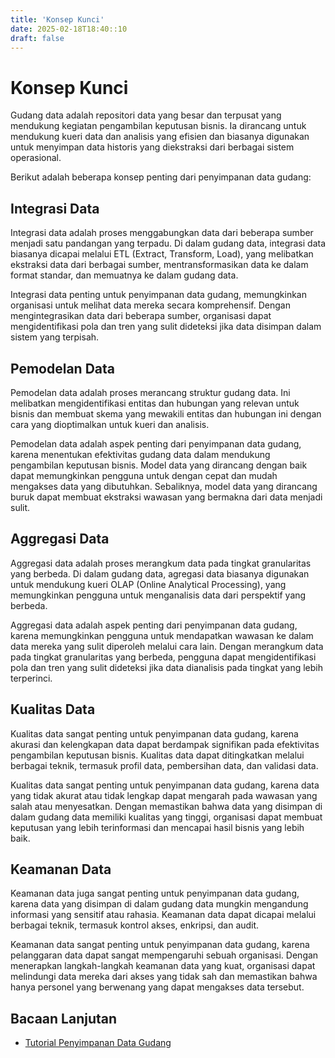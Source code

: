 ```yaml
---
title: 'Konsep Kunci'
date: 2025-02-18T18:40::10
draft: false
---
```


# Konsep Kunci

Gudang data adalah repositori data yang besar dan terpusat yang mendukung kegiatan pengambilan keputusan bisnis. Ia dirancang untuk mendukung kueri data dan analisis yang efisien dan biasanya digunakan untuk menyimpan data historis yang diekstraksi dari berbagai sistem operasional.

Berikut adalah beberapa konsep penting dari penyimpanan data gudang:

## **Integrasi Data**

Integrasi data adalah proses menggabungkan data dari beberapa sumber menjadi satu pandangan yang terpadu. Di dalam gudang data, integrasi data biasanya dicapai melalui ETL (Extract, Transform, Load), yang melibatkan ekstraksi data dari berbagai sumber, mentransformasikan data ke dalam format standar, dan memuatnya ke dalam gudang data.

Integrasi data penting untuk penyimpanan data gudang, memungkinkan organisasi untuk melihat data mereka secara komprehensif. Dengan mengintegrasikan data dari beberapa sumber, organisasi dapat mengidentifikasi pola dan tren yang sulit dideteksi jika data disimpan dalam sistem yang terpisah.

## **Pemodelan Data**

Pemodelan data adalah proses merancang struktur gudang data. Ini melibatkan mengidentifikasi entitas dan hubungan yang relevan untuk bisnis dan membuat skema yang mewakili entitas dan hubungan ini dengan cara yang dioptimalkan untuk kueri dan analisis.

Pemodelan data adalah aspek penting dari penyimpanan data gudang, karena menentukan efektivitas gudang data dalam mendukung pengambilan keputusan bisnis. Model data yang dirancang dengan baik dapat memungkinkan pengguna untuk dengan cepat dan mudah mengakses data yang dibutuhkan. Sebaliknya, model data yang dirancang buruk dapat membuat ekstraksi wawasan yang bermakna dari data menjadi sulit.

## **Aggregasi Data**

Aggregasi data adalah proses merangkum data pada tingkat granularitas yang berbeda. Di dalam gudang data, agregasi data biasanya digunakan untuk mendukung kueri OLAP (Online Analytical Processing), yang memungkinkan pengguna untuk menganalisis data dari perspektif yang berbeda.

Aggregasi data adalah aspek penting dari penyimpanan data gudang, karena memungkinkan pengguna untuk mendapatkan wawasan ke dalam data mereka yang sulit diperoleh melalui cara lain. Dengan merangkum data pada tingkat granularitas yang berbeda, pengguna dapat mengidentifikasi pola dan tren yang sulit dideteksi jika data dianalisis pada tingkat yang lebih terperinci.

## **Kualitas Data**

Kualitas data sangat penting untuk penyimpanan data gudang, karena akurasi dan kelengkapan data dapat berdampak signifikan pada efektivitas pengambilan keputusan bisnis. Kualitas data dapat ditingkatkan melalui berbagai teknik, termasuk profil data, pembersihan data, dan validasi data.

Kualitas data sangat penting untuk penyimpanan data gudang, karena data yang tidak akurat atau tidak lengkap dapat mengarah pada wawasan yang salah atau menyesatkan. Dengan memastikan bahwa data yang disimpan di dalam gudang data memiliki kualitas yang tinggi, organisasi dapat membuat keputusan yang lebih terinformasi dan mencapai hasil bisnis yang lebih baik.

## **Keamanan Data**

Keamanan data juga sangat penting untuk penyimpanan data gudang, karena data yang disimpan di dalam gudang data mungkin mengandung informasi yang sensitif atau rahasia. Keamanan data dapat dicapai melalui berbagai teknik, termasuk kontrol akses, enkripsi, dan audit.

Keamanan data sangat penting untuk penyimpanan data gudang, karena pelanggaran data dapat sangat mempengaruhi sebuah organisasi. Dengan menerapkan langkah-langkah keamanan data yang kuat, organisasi dapat melindungi data mereka dari akses yang tidak sah dan memastikan bahwa hanya personel yang berwenang yang dapat mengakses data tersebut.

## **Bacaan Lanjutan**

- [Tutorial Penyimpanan Data Gudang](https://www.tutorialspoint.com/dwh/)
